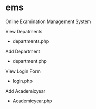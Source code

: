 # ems
Online Examination Management System 

View Depatments
* departments.php

Add Department
* department.php

View Login Form
* login.php

Add Academicyear
* Academicyear.php
